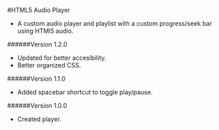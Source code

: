 #HTML5 Audio Player


- A custom audio player and playlist with a custom progress/seek bar using HTMl5 audio.

######Version 1.2.0
- Updated for better accesibility.
- Better organized CSS.

######Version 1.1.0
- Added spacebar shortcut to toggle play/pause.

######Version 1.0.0
- Created player.